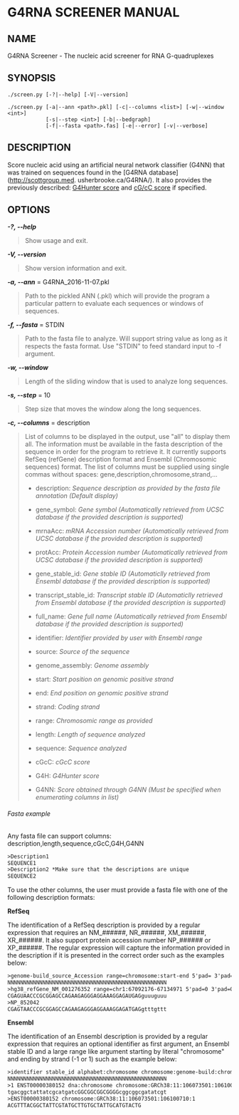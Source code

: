 <Use a Markdown document viewer to display this file as an HTML file in your>
<internet browser:>
<Markdown Viewer 1.12 (Firefox extension) *recommended>
<Markdown Reader 1.0.12 (Chrome extension)>

**G4RNA SCREENER MANUAL**
=========================

## **NAME**

G4RNA Screener - The nucleic acid screener for RNA G-quadruplexes

## **SYNOPSIS**

    ./screen.py [-?|--help] [-V|--version]

    ./screen.py [-a|--ann <path>.pkl] [-c|--columns <list>] [-w|--window <int>]
                [-s|--step <int>] [-b|--bedgraph]
                [-f|--fasta <path>.fas] [-e|--error] [-v|--verbose]

## **DESCRIPTION**

Score nucleic acid using an artificial neural network classifier (G4NN) that was
trained on sequences found in the [G4RNA database](http://scottgroup.med.
usherbrooke.ca/G4RNA/). It also provides the previously described: 
[G4Hunter score](https://www.ncbi.nlm.nih.gov/pubmed/26792894) and 
[cG/cC score](https://www.ncbi.nlm.nih.gov/pubmed/24121682) if specified.

## **OPTIONS**

**_-?, --help_**

> Show usage and exit.

**_-V, --version_**

> Show version information and exit.

**_-a, --ann_** = G4RNA_2016-11-07.pkl

> Path to the pickled ANN (.pkl) which will provide the program a particular
pattern to evaluate each sequences or windows of sequences.

**_-f, --fasta_** = STDIN

> Path to the fasta file to analyze. Will support string value as long as it
respects the fasta format. Use "STDIN" to feed standard input to -f argument.

**_-w, --window_**

> Length of the sliding window that is used to analyze long sequences.

**_-s, --step_** = 10

> Step size that moves the window along the long sequences.

**_-c, --columns_** = description

> List of columns to be displayed in the output, use "all" to display them all.
The information must be available in the fasta description of the sequence in
order for the program to retrieve it. It currently supports RefSeq (refGene)
description format and Ensembl (Chromosomic sequences) format. The list of 
columns must be supplied using single commas without spaces:
gene,description,chromosome,strand,...
>
> + description:    _Sequence description as provided by the fasta file
                    annotation (Default display)_
>
> + gene_symbol:    _Gene symbol (Automatically retrieved from UCSC database
                    if the provided description is supported)_
>
> + mrnaAcc:        _mRNA Accession number (Automatically retrieved from UCSC
                    database if the provided description is supported)_
>
> + protAcc:        _Protein Accession number (Automatically retrieved from UCSC
                    database if the provided description is supported)_
>
> + gene_stable_id: _Gene stable ID (Automaticlly retrieved from Ensembl
                    database if the provided description is supported)_
>
> + transcript_stable_id: _Transcript stable ID (Automaticlly retrieved
                          from Ensembl database if the provided description
                          is supported)_
>
> + full_name:      _Gene full name (Automatically retrieved from Ensembl
                    database if the provided description is supported)_
>
> + identifier:     _Identifier provided by user with Ensembl range_
>
> + source:         _Source of the sequence_
>
> + genome_assembly: _Genome assembly_
>
> + start:          _Start position on genomic positive strand_
>
> + end:            _End position on genomic positive strand_
>
> + strand:         _Coding strand_
>
> + range:          _Chromosomic range as provided_
>
> + length:         _Length of sequence analyzed_
>
> + sequence:       _Sequence analyzed_
>
> + cGcC:           _cGcC score_
>
> + G4H:            _G4Hunter score_
>
> + G4NN:           _Score obtained through G4NN (Must be specified when
                    enumerating columns in list)_

###### Fasta example

Any fasta file can support columns: description,length,sequence,cGcC,G4H,G4NN
```html
>Description1
SEQUENCE1
>Description2 *Make sure that the descriptions are unique
SEQUENCE2
```

To use the other columns, the user must provide a fasta file with one of the
following description formats:

**RefSeq**

The identification of a RefSeq description is provided by a regular expression
that requires an NM_######, NR_######, XM_######, XR_######. It also support
protein accession number NP_###### or XP_######. The regular expression will
capture the information provided in the description if it is presented in the
correct order such as the examples below:
```html
>genome-build_source_Accession range=chromosome:start-end 5'pad= 3'pad= strand= repeatMasking=
NNNNNNNNNNNNNNNNNNNNNNNNNNNNNNNNNNNNNNNNNNNNNNNNNN
>hg38_refGene_NM_001276352 range=chr1:67092176-67134971 5'pad=0 3'pad=0 strand=- repeatMasking=none
CGAGUAACCCGCGGAGCCAGAAGAGGGAGGAAAGGAGAUGAGguuuguuu
>NP_852042
CGAGTAACCCGCGGAGCCAGAAGAGGGAGGAAAGGAGATGAGgtttgttt
```

**Ensembl**

The identification of an Ensembl description is provided by a regular
expression that requires an optional identifier as first argument, an Ensembl
stable ID and a large range like argument starting by literal "chromosome" and
ending by strand (-1 or 1) such as the example below:
```html
>identifier stable_id alphabet:chromosome chromosome:genome-build:chromosome:start:end:strand
NNNNNNNNNNNNNNNNNNNNNNNNNNNNNNNNNNNNNNNNNNNNNNNNNN
>1 ENST00000380152 dna:chromosome chromosome:GRCh38:11:106073501:106100710:1
tgacggctattatcgcatgatcGGCGGCGGCGGGGcggcggcgatatcgt
>ENST00000380152 chromosome:GRCh38:11:106073501:106100710:1
ACGTTTACGGCTATTCGTATGCTTGTGCTATTGCATGTACTG
```
